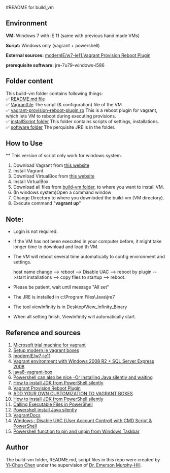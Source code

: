 #README for build_vm

Environment
------
__VM:__ Windows 7 with IE 11 (same with previous hand made VMs)

__Script:__ Windows only (vagrant + powershell)

__External sources:__ [modernIE/w7-ie11](https://atlas.hashicorp.com/modernIE/boxes/w7-ie11),[Vagrant Provision Reboot Plugin](https://github.com/exratione/vagrant-provision-reboot) 

__prerequisite software:__ jre-7u79-windows-i586


Folder content
-----
This build-vm folder contains following things:<br>
:white_check_mark: [README.md file](https://github.com/SoftwareEngineeringToolDemos/ICSE-2011-ViewInfinity/blob/master/build-vm/README.md) <br>
:white_check_mark: [Vagrantfile](https://github.com/SoftwareEngineeringToolDemos/ICSE-2011-ViewInfinity/blob/master/build-vm/Vagrantfile) The script (& configuration) file of the VM<br>
:white_check_mark: [vagrant-provision-reboot-plugin.rb](https://github.com/SoftwareEngineeringToolDemos/ICSE-2011-ViewInfinity/blob/master/build-vm/vagrant-provision-reboot-plugin.rb) This is a reboot plugin for vagrant, which lets VM to reboot during executing provisions.<br>
:white_check_mark: [installScript folder](https://github.com/SoftwareEngineeringToolDemos/ICSE-2011-ViewInfinity/tree/master/build-vm/installScript) This folder contains scripts of settings, installations.<br>
:white_check_mark: [software folder](https://github.com/SoftwareEngineeringToolDemos/ICSE-2011-ViewInfinity/tree/master/build-vm/software) The perquisite JRE is in the folder.<br>



How to Use
-----
** This version of script only work for windows system.

1. Download Vagrant from [this website](https://www.vagrantup.com/)
2. Install Vagrant
3. Download VirtualBox from [this website](https://www.virtualbox.org/wiki/Downloads)
4. Install VirtualBox
5. Download all files from [build-vm folder](https://github.com/SoftwareEngineeringToolDemos/ICSE-2011-ViewInfinity/tree/master/build-vm), to where you want to install VM.
6. (In windows system)Open a command window
7. Change Directory to where you downloded the build-vm (VM directory).
8. Execute command "__vagrant up__"

Note:
------
- Login is not required.
- If the VM has not been executed in your computer before, it might take longer time to download and load th VM.
- The VM will reboot several time automatically to config environment and settings.

  host name change --> reboot --> Disable UAC --> reboot by plugin -->start installations --> copy files to startup --> reboot.
- Please be patient, wait until message "All set"
- The JRE is installed in c:\Program Files\Java\jre7
- The tool viewInfinity is in Desktop\View_Infinity_Binary
- When all setting finish, ViewInfinity will automatically start.

Reference and sources
-----
1. [Microsoft trial machine for vagrant](https://dev.windows.com/en-us/microsoft-edge/tools/vms/windows/)
2. [Setup modern.ie vagrant boxes](https://gist.github.com/andreptb/57e388df5e881937e62a)
3. [modernIE/w7-ie11](https://atlas.hashicorp.com/modernIE/boxes/w7-ie11)
4. [Vagrant environment with Windows 2008 R2 + SQL Server Express 2008](https://github.com/fgrehm/vagrant-mssql-express)
5. [java8-vagrant-box](https://github.com/shekhargulati/java8-vagrant-box/blob/master/cookbooks/java/README.md)
6. [Powershell can also be nice -Or Installing Java silently and waiting](http://ramblingsofaswtester.com/?p=552)
7. [How to install JDK from PowerShell silently](http://blag.koveras.org/2011/12/24/how-to-install-jdk-from-powershell-silently/)
8. [Vagrant Provision Reboot Plugin](https://github.com/exratione/vagrant-provision-reboot)
9. [ADD YOUR OWN CUSTOMIZATION TO VAGRANT BOXES](https://mkrmr.wordpress.com/2012/08/12/add-your-own-customization-to-vagrant-boxes/)
10. [How to install JDK from PowerShell silently](http://blag.koveras.org/2011/12/24/how-to-install-jdk-from-powershell-silently/)
11. [Calling Executable Files in PowerShell](http://www.andyparkhill.co.uk/2012/02/calling-executable-files-in-powershell.html)
12. [Powershell install Java silently](http://stackoverflow.com/questions/29799158/powershell-install-java-silently)
13. [VagrantDocs](http://docs-v1.vagrantup.com/v1/docs/getting-started/index.html)
14. [Windows : Disable UAC (User Account Control) with CMD Script & PowerShell](http://juventusitprofessional.blogspot.com/2014/05/windows-disable-uac-user-account.html)
15. [Powershell function to pin and unpin from Windows Taskbar](https://rcmtech.wordpress.com/2014/03/12/powershell-function-to-pin-and-unpin-from-windows-taskbar/)

Author
-----
The build-vm folder, README.md, script files in this repo were created by [Yi-Chun Chen](https://github.com/RimiChen) under the supervision of [Dr. Emerson Murphy-Hill](https://github.com/CaptainEmerson).
